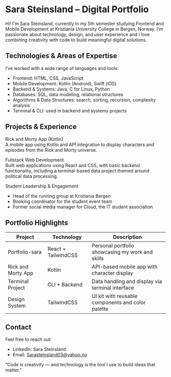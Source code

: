 # Sara Steinsland – Digital Portfolio

Hi! I'm Sara Steinsland, currently in my 5th semester studying Frontend and Mobile Development at Kristiania University College in Bergen, Norway. I'm passionate about technology, design, and user experience and I love combining creativity with code to build meaningful digital solutions.

## Technologies & Areas of Expertise

I’ve worked with a wide range of languages and tools:

- Frontend: HTML, CSS, JavaScript  
- Mobile Development: Kotlin (Android), Swift (iOS)  
- Backend & Systems: Java, C for Linux, Python  
- Databases: SQL, data modeling, relational structures  
- Algorithms & Data Structures: search, sorting, recursion, complexity analysis  
- Terminal & CLI: used in backend and systems projects

## Projects & Experience

Rick and Morty App (Kotlin)  
A mobile app using Kotlin and API integration to display characters and episodes from the Rick and Morty universe.

Fullstack Web Development  
Built web applications using React and CSS, with basic backend functionality, including a terminal-based data project themed around political data processing.

Student Leadership & Engagement  
- Head of the running group at Kristiania Bergen  
- Booking coordinator for the student event team  
- Former social media manager for Cloud, the IT student association

## Portfolio Highlights

| Project              | Technology           | Description                                      |
|----------------------|----------------------|--------------------------------------------------|
| Portfolio-sara       | React + TailwindCSS  | Personal portfolio showcasing my work and skills  
| Rick and Morty App   | Kotlin               | API-based mobile app with character display  
| Terminal Project     | CLI + Backend        | Data handling and display via terminal interface  
| Design System        | TailwindCSS          | UI kit with reusable components and color palette

## Contact

Feel free to reach out:

- LinkedIn: Sara Steinsland
- Email: Sarasteinsland03@yahoo.no

“Code is creativity — and technology is the tool I use to build ideas that matter.”

